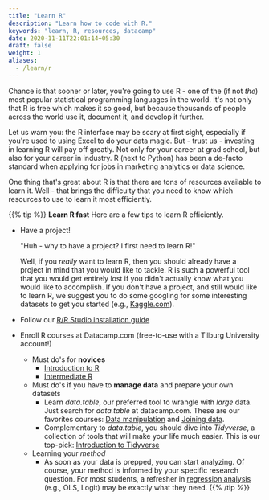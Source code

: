 ```yaml
---
title: "Learn R"
description: "Learn how to code with R."
keywords: "learn, R, resources, datacamp"
date: 2020-11-11T22:01:14+05:30
draft: false
weight: 1
aliases:
  - /learn/r
---
```


Chance is that sooner or later, you're going to use R - one of the (if not *the*) most popular statistical
programming languages in the world. It's not only that R is free which makes
it so good, but because thousands of people across the world use it, document it, and
develop it further.

Let us warn you: the R interface may be scary at first sight, especially
if you're used to using Excel to do your data magic. But - trust us -
investing in learning R will pay off greatly. Not only for your career at
grad school, but also for your career in industry. R (next to Python) has been
a de-facto standard when applying for jobs in marketing analytics or data
science.

One thing that's great about R is that there are tons of resources available
to learn it. Well - that brings the difficulty that you need to know which
resources to use to learn it most efficiently.

{{% tip %}}
**Learn R fast**
Here are a few tips to learn R efficiently.

- Have a project!

  "Huh - why to have a project? I first need to learn R!"

  Well, if you *really* want to learn R, then you should already have a project in mind that you would like to tackle. R is such a powerful tool that you would get entirely lost if you didn't actually know what you would like to accomplish.
  If you don't have a project, and still would like to learn R, we suggest you to do some googling for some interesting datasets to get you started (e.g., [Kaggle.com](https://www.kaggle.com)).

- Follow our [R/R Studio installation guide](/building-blocks/configure-your-computer/statistics-and-computation/r/)
- Enroll R courses at Datacamp.com (free-to-use with a Tilburg University account!)
  - Must do's for **novices**
      - [Introduction to R](https://www.datacamp.com/courses/free-introduction-to-r)
      - [Intermediate R](https://www.datacamp.com/courses/intermediate-r)
  - Must do's if you have to **manage data** and prepare your own datasets
      - Learn *data.table*, our preferred tool to wrangle with *large* data. Just
      search for *data.table* at datacamp.com. These are our favorites courses: [Data manipulation](https://www.datacamp.com/courses/data-manipulation-in-r-with-datatable) and [Joining data](https://www.datacamp.com/courses/joining-data-in-r-with-datatable).
      - Complementary to *data.table*, you should dive into *Tidyverse*, a collection of tools that will make your life much easier. This is our top-pick: [Introduction to Tidyverse](https://www.datacamp.com/courses/introduction-to-the-tidyverse)
  - Learning your *method*
      - As soon as your data is prepped, you can start analyzing. Of course, your method is informed by your specific research question. For most students, a refresher in [regression analysis](https://www.datacamp.com/courses/multiple-and-logistic-regression) (e.g., OLS, Logit) may be exactly what they need.
{{% /tip %}}
